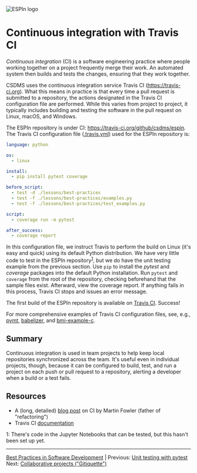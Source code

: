 ![ESPIn logo](https://github.com/csdms/espin/blob/main/media/ESPIn2021.png)

# Continuous integration with Travis CI

*Continuous integration* (CI) is a software engineering practice
where people working together on a project frequently merge their work.
An automated system then builds and tests the changes,
ensuring that they work together.

CSDMS uses the continuous integration service Travis CI (https://travis-ci.org).
What this means in practice is that 
every time a pull request is submitted to a repository,
the actions designated in the Travis CI configuration file are performed.
While this varies from project to project,
it typically includes building and testing the software in the pull request
on Linux, macOS, and Windows.

The ESPIn repository is under CI: https://travis-ci.org/github/csdms/espin.
The Travis CI configuration file ([.travis.yml](../../.travis.yml))
used for the ESPIn repository is:
```yaml
language: python

os:
  - linux

install:
  - pip install pytest coverage

before_script:
  - test -d ./lessons/best-practices
  - test -f ./lessons/best-practices/examples.py
  - test -f ./lessons/best-practices/test_examples.py

script:
  - coverage run -m pytest

after_success:
  - coverage report
```
In this configuration file,
we instruct Travis to perform the build on Linux
(it's easy and quick)
using its default Python distribution.
We have very little code to test in the ESPIn repository<sup>[1](#ci-fn1)</sup>,
but we do have the unit testing example from the previous section.
Use `pip` to install the *pytest* and *coverage* packages
into the default Python installation.
Run `pytest` and `coverage` from the root of the repository,
checking beforehand that the sample files exist.
Afterward,
view the coverage report.
If anything fails in this process,
Travis CI stops and issues an error message.

The first build of the ESPIn repository is available
on [Travis CI](https://travis-ci.org/github/csdms/espin/builds/718488184).
Success!

For more comprehensive examples of Travis CI configuration files,
see, e.g., [pymt](https://github.com/csdms/pymt/blob/master/.travis.yml),
[babelizer](https://github.com/csdms/babelizer/blob/develop/.travis.yml), and
[bmi-example-c](https://github.com/csdms/bmi-example-c/blob/master/.travis.yml).


## Summary

Continuous integration is used in team projects
to help keep local repositories synchronized across the team.
It's useful even in individual projects, though,
because it can be configured to build, test, and run a project
on each push or pull request to a repository,
alerting a developer when a build or a test fails.


## Resources

* A (long, detailed) [blog post](https://martinfowler.com/articles/continuousIntegration.html) on CI by Martin Fowler (father of "refactoring")
* Travis CI [documentation](https://docs.travis-ci.com/)


<a name="ci-fn1">1</a>: There's code in the Jupyter Notebooks that can
be tested, but this hasn't been set up yet.

___

[Best Practices in Software Development](./index.md) |
Previous: [Unit testing with pytest](./unit-testing.md)
Next: [Collaborative projects ("Gitiquette")](./collaboration-etiquette.md)
